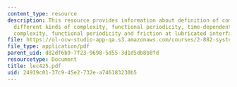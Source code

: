 ```yaml
---
content_type: resource
description: This resource provides information about definition of complexity, four
  different kinds of complexity, functional periodicity, time-dependent combinatorial
  complexity, functional periodicity and friction at lubricated interface.
file: https://ol-ocw-studio-app-qa.s3.amazonaws.com/courses/2-882-system-design-and-analysis-based-on-ad-and-complexity-theories-spring-2005/24919c0137c945e2732ea746183230b5_lec425.pdf
file_type: application/pdf
parent_uid: d82df6b9-7f23-9698-5d55-3d1d5db8b8fd
resourcetype: Document
title: lec425.pdf
uid: 24919c01-37c9-45e2-732e-a746183230b5
---
```

